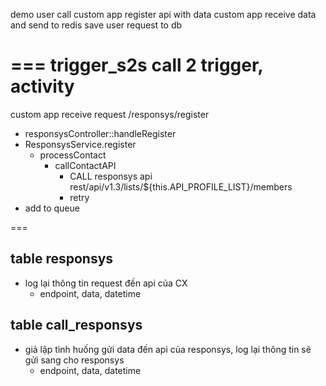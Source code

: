 demo user call custom app register api with data
custom app receive data and send to redis
save user request to db

===
trigger_s2s
call 2 trigger, activity
===


custom app receive request /responsys/register
- responsysController::handleRegister
- ResponsysService.register
  - processContact
    - callContactAPI
      - CALL responsys api rest/api/v1.3/lists/${this.API_PROFILE_LIST}/members
      - retry
- add to queue

===
## table responsys
- log lại thông tin request đến api của CX
  - endpoint, data, datetime

## table call_responsys
- giả lập tình huống gửi data đến api của responsys, log lại thông tin sẽ gửi sang cho responsys
  - endpoint, data, datetime